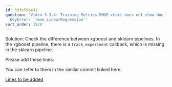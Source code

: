 ```yaml
---
id: b3fe59d431
question: 'Video 3.3.4: Training Metrics RMSE chart does not show due to the error:
  KeyError: ‘rmse_LinearRegression’'
sort_order: 1520
---
```


Solution: Check the difference between xgboost and sklearn pipelines. In the xgboost pipeline, there is a `track_experiment` callback, which is missing in the sklearn pipeline.

Please add these lines:

You can refer to them in the similar commit linked here:

[Lines to be added](https://github.com/nilarte/mlops-zoomcamp-mage/commit/16c01dfcc2541a03a49f4744d0b0f0207c06e99d#diff-a97c890cfc31702e4b94f1e9a05558ebb8a57349fc9ccf153e82ae53af1bd53e)
